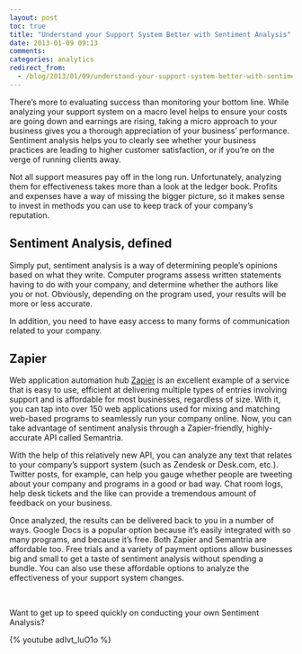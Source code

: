 ```yaml
---
layout: post
toc: true
title: "Understand your Support System Better with Sentiment Analysis"
date: 2013-01-09 09:13
comments:
categories: analytics
redirect_from:
  - /blog/2013/01/09/understand-your-support-system-better-with-sentiment-analysis/
---
```


There’s more to evaluating success than monitoring your bottom line. While analyzing your support system on a macro level helps to ensure your costs are going down and earnings are rising, taking a micro approach to your business gives you a thorough appreciation of your business’ performance. Sentiment analysis helps you to clearly see whether your business practices are leading to higher customer satisfaction, or if you’re on the verge of running clients away.

Not all support measures pay off in the long run. Unfortunately, analyzing them for effectiveness takes more than a look at the ledger book. Profits and expenses have a way of missing the bigger picture, so it makes sense to invest in methods you can use to keep track of your company’s reputation.

## Sentiment Analysis, defined

Simply put, sentiment analysis is a way of determining people’s opinions based on what they write. Computer programs assess written statements having to do with your company, and determine whether the authors like you or not. Obviously, depending on the program used, your results will be more or less accurate.

In addition, you need to have easy access to many forms of communication related to your company.

## Zapier

Web application automation hub [Zapier](https://zapier.com/blog/2012/12/11/sentiment-analysis-humans/) is an excellent example of a service that is easy to use, efficient at delivering multiple types of entries involving support and is affordable for most businesses, regardless of size. With it, you can tap into over 150 web applications used for mixing and matching web-based programs to seamlessly run your company online. Now, you can take advantage of sentiment analysis through a Zapier-friendly, highly-accurate API called Semantria.

With the help of this relatively new API, you can analyze any text that relates to your company’s support system (such as Zendesk or Desk.com, etc.). Twitter posts, for example, can help you gauge whether people are tweeting about your company and programs in a good or bad way. Chat room logs, help desk tickets and the like can provide a tremendous amount of feedback on your business.

Once analyzed, the results can be delivered back to you in a number of ways. Google Docs is a popular option because it’s easily integrated with so many programs, and because it’s free. Both Zapier and Semantria are affordable too. Free trials and a variety of payment options allow businesses big and small to get a taste of sentiment analysis without spending a bundle. You can also use these affordable options to analyze the effectiveness of your support system changes.

<br>

Want to get up to speed quickly on conducting your own Sentiment Analysis?

{% youtube adIvt_luO1o %}
